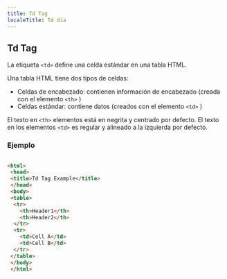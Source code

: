 ```yaml
---
title: Td Tag
localeTitle: Td dia
---
```

## Td Tag

La etiqueta `<td>` define una celda estándar en una tabla HTML.

Una tabla HTML tiene dos tipos de celdas:

*   Celdas de encabezado: contienen información de encabezado (creada con el elemento `<th>` )
*   Celdas estándar: contiene datos (creados con el elemento `<td>` )

El texto en `<th>` elementos está en negrita y centrado por defecto. El texto en los elementos `<td>` es regular y alineado a la izquierda por defecto.

### Ejemplo

```html

<html> 
 <head> 
 <title>Td Tag Example</title> 
 </head> 
 <body> 
 <table> 
  <tr> 
    <th>Header1</th> 
    <th>Header2</th> 
  </tr> 
  <tr> 
    <td>Cell A</td> 
    <td>Cell B</td> 
  </tr> 
 </table> 
 </body> 
 </html> 

```